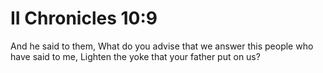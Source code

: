 # II Chronicles 10:9

And he said to them, What do you advise that we answer this people who have said to me, Lighten the yoke that your father put on us?
